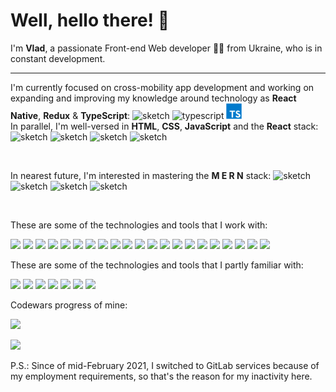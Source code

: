 # Well, hello there! 👋

I'm **Vlad**, a passionate Front-end Web developer 👨‍💻 from Ukraine, who is in constant development.

<!-- I'm open to job opportunities and currently looking for a full-time **Frontend Developer** roles for 2021 🚀.

**Resume** of mine is on the disk: <a target="blank" href="https://drive.google.com/file/d/1BD-mNnIu83C1VTTbqrK5T-KHyPIUEg0l/view?usp=sharing"><img src="https://www.vectorlogo.zone/logos/google_drive/google_drive-icon.svg" height="25" width="25"></a>

<p>You could get in touch with me:
  <a target="blank" href="https://www.linkedin.com/in/vlad-piatyhor-8b227b113"><img src="https://www.vectorlogo.zone/logos/linkedin/linkedin-icon.svg" height="30" width="30"></a> <a target="blank" href="https://join.skype.com/invite/vTTFQ6hD9T2V"><img src="https://www.vectorlogo.zone/logos/skype/skype-tile.svg" height="30" width="30"></a> <a target="blank" href="https://t.me/VladPiatyhor"><img src="https://www.vectorlogo.zone/logos/telegram/telegram-tile.svg" height="30" width="30"></a> <a target="blank" href="mailto:vlad.piatyhor@gmail.com"><img src="https://www.vectorlogo.zone/logos/gmail/gmail-icon.svg" height="30" width="30"></a>
</p> -->

---

I'm currently focused on cross-mobility app development and working on expanding and improving my knowledge around technology as **React Native**, **Redux** & **TypeScript**: <img src="https://www.vectorlogo.zone/logos/reactjs/reactjs-icon.svg" alt="sketch" width="25" height="25"/> <img src="https://camo.githubusercontent.com/fa9e6862458a3f719c8be00fa538a8cea8e4f0c1ea32147fe55c566b0e5f021e/68747470733a2f2f72656475782e6a732e6f72672f696d672f72656475782e737667" alt="typescript" width="25" height="25"/> <img src="https://raw.githubusercontent.com/devicons/devicon/master/icons/typescript/typescript-original.svg" alt="typescript" width="25" height="25"/>
<br>
In parallel, I'm well-versed in **HTML**, **CSS**, **JavaScript** and the **React** stack: <img src="https://www.vectorlogo.zone/logos/w3_html5/w3_html5-icon.svg" alt="sketch" width="25" height="25"/> <img src="https://www.vectorlogo.zone/logos/w3_css/w3_css-icon.svg" alt="sketch" width="25" height="25"/> <img src="https://www.vectorlogo.zone/logos/javascript/javascript-icon.svg" alt="sketch" width="25" height="25"/> <img src="https://www.vectorlogo.zone/logos/reactjs/reactjs-icon.svg" alt="sketch" width="25" height="25"/>

<br>

In nearest future, I'm interested in mastering the **M E R N** stack: <img src="https://www.vectorlogo.zone/logos/mongodb/mongodb-icon.svg" alt="sketch" width="25" height="25"/> <img src="https://www.vectorlogo.zone/logos/expressjs/expressjs-icon.svg" alt="sketch" width="25" height="25"/> <img src="https://www.vectorlogo.zone/logos/reactjs/reactjs-icon.svg" alt="sketch" width="25" height="25"/> <img src="https://www.vectorlogo.zone/logos/nodejs/nodejs-icon.svg" alt="sketch" width="25" height="25"/>

<br>

These are some of the technologies and tools that I work with:

<p>
  <img src="https://img.shields.io/badge/HTML5-black?style=flat&logo=html5">
  <img src="https://img.shields.io/badge/CSS3-black?style=flat&logo=css3">
  <img src="https://img.shields.io/badge/Sass / SCSS-black?style=flat&logo=sass">
  <img src="https://img.shields.io/badge/JavaScript-black?style=flat&logo=javascript">
  <img src="https://img.shields.io/badge/React Native-black?style=flat&logo=React">
  <img src="https://img.shields.io/badge/React-black?style=flat&logo=React">
  <img src="https://img.shields.io/badge/TypeScript-black?style=flat&logo=typescript">
  <img src="https://img.shields.io/badge/Redux-black?style=flat&logo=redux">
  <img src="https://img.shields.io/badge/Jest-black?style=flat&logo=jest">
  <img src="https://img.shields.io/badge/sentry-black?style=flat&logo=sentry">
  <img src="https://img.shields.io/badge/Git-black?style=flat&logo=Git">
  <img src="https://img.shields.io/badge/GitHub-black?style=flat&logo=GitHub">
  <img src="https://img.shields.io/badge/GitLab-black?style=flat&logo=gitlab">
  <img src="https://img.shields.io/badge/Gulp-black?style=flat&logo=gulp">
  <img src="https://img.shields.io/badge/Webpack-black?style=flat&logo=webpack">
  <img src="https://img.shields.io/badge/npm-black?style=flat&logo=npm">
  <img src="https://img.shields.io/badge/shell / bush-black?style=flat&logo=powershell">
  <img src="https://img.shields.io/badge/VS Code-black?style=flat&logo=visual-studio-code">
  <img src="https://img.shields.io/badge/Figma-black?style=flat&logo=figma">
  <img src="https://img.shields.io/badge/Trello-black?style=flat&logo=trello">
  <img src="https://img.shields.io/badge/Jira-black?style=flat&logo=jira">
</p>

These are some of the technologies and tools that I partly familiar with:

<p>
  <img src="https://img.shields.io/badge/Bootstrap-black?style=flat&logo=bootstrap"> 
  <img src="https://img.shields.io/badge/Bulma-black?style=flat&logo=bulma">
  <img src="https://img.shields.io/badge/jQuery-black?style=flat&logo=jquery">
  <img src="https://img.shields.io/badge/Angular-black?style=flat&logo=Angular">
  <img src="https://img.shields.io/badge/Node.js-black?style=flat&logo=node.js">
  <img src="https://img.shields.io/badge/Express.js-black?style=flat&logo=express">
  <img src="https://img.shields.io/badge/Photoshop-black?style=flat&logo=adobe-photoshop">
</p>

Codewars progress of mine:

<img src="https://www.codewars.com/users/5Mountains/badges/micro">

<!-- ***

These are a bunch of **commercial and pet-projects** that I have done:

✔️ I had some **freelance** experience where I was able tested Node.js and Express.js:
  - Newborn site - link to the [code](https://github.com/5Mountains/newbornSite) :open_file_folder: and to the [app](http://alinapiatyhor.com/) :mag:

✔️ Using HTML, SCSS, BEM & Responsive patterns:
  - Museum NAMU - link to the [code](https://github.com/5Mountains/Museum-NAMU) :open_file_folder: / to the [app](https://5mountains.github.io/Museum-NAMU/) :mag:
  - Potr Pots - link to the [code](https://github.com/5Mountains/Potr-Pots/) :open_file_folder: / to the [app](https://5mountains.github.io/Potr-Pots/) :mag:

✔️ Using HTML, CSS, JS:
  - Todo list - link to the [code](https://github.com/5Mountains/ToDo-List) :open_file_folder: / to the [app](https://5mountains.github.io/ToDo-List/) :mag:
  - Nickname creator - link to the [code](https://github.com/5Mountains/nickname-creator) :open_file_folder: / to the [app](https://5mountains.github.io/nickname-creator/) :mag:
  - DOM/API - link to the [code](https://github.com/5Mountains/dom-api-task) :open_file_folder: / to the [app](https://5mountains.github.io/dom-api-task/) :mag:
  - UA to ENG transliteration - link to the [code](https://github.com/5Mountains/transliteration-ua-eng) :open_file_folder: / to the [app](https://5mountains.github.io/transliteration-ua-eng/) :mag:
  - Memory pair game - appears soon

✔️ Using React:
  - GitHub users search - link to the [code](https://github.com/5Mountains/github-search) :open_file_folder: / to the [app](https://5mountains.github.io/github-search/) :mag:
  - Todo list - appears soon
  - Movie API search - appears soon


✔️ Also, I had minor experience with using Angular:
  - Users list - link to the [code](https://github.com/5Mountains/users-list)


***

**Talking about learning journey** 🧗  :
- [x] I'm mostly self-taught 📚 hundreds upon hundreds of study hours through educational resources such as:
 [<img src="https://simpleicons.org/icons/udacity.svg" width="15px"> Udacity](https://www.udacity.com/), [<img src="https://simpleicons.org/icons/htmlacademy.svg" width="15px"> HTML Academy](https://htmlacademy.ru/), [<img src="https://simpleicons.org/icons/freecodecamp.svg" width="15px"> freeCodeCamp](https://www.freecodecamp.org/5mountains), [<img src="https://simpleicons.org/icons/codecademy.svg" width="15px"> Codecademy](https://www.codecademy.com/), [<img src="https://simpleicons.org/icons/codewars.svg" width="15px"> Codewars](https://www.codewars.com/users/5Mountains), [<img src="https://simpleicons.org/icons/leetcode.svg" width="15px"> LeetCode](https://leetcode.com/5Mountains/), [<img src="https://simpleicons.org/icons/youtube.svg" width="15px"> Youtube](https://leetcode.com/5Mountains/) ect.,
- [x] I was also partially trained under the guidance of an experienced [mentor](https://github.com/SpiritUrban) 🧐,
- [x] I have taken the ["JavaScript v.2.0"](https://itgid.info/course/javascript-2) and ["JS OOP"](https://itgid.info/course/object-js) programs from the [<img src="https://itgid.info/img/logo-ico.png" width="18px"> ItGid](https://itgid.info/) authoring courses,
- [x]  I participated in the ["Self-study"](https://github.com/kottans/frontend/blob/master/contents.md) part of the ["Frontend"](https://github.com/kottans/frontend) course  from the [<img src="https://kottans.org/documentation/img/logoBlack.svg" width="20px"> Kottans](https://kottans.org/) developers community,
- [x] I have been studying the ["Frontend"](https://mate.academy/) program from the [<img src="https://avatars0.githubusercontent.com/u/28379899?s=200&v=4" width="15px"> Mate Academy](https://mate.academy/).
Furthermore, I became a part of these communities and continue participating in the life and activities of these gangs 🤟.

***

I'm open 🤗 to collaboration and participation in an open source projects.

<br>

Feel free to contact me in case of any questions 👌 -->

<br>

![](https://visitor-badge.glitch.me/badge?page_id=5Mountains.5Mountains)

P.S.: Since of mid-February 2021, I switched to GitLab services because of my employment requirements, so that's the reason for my inactivity here.
